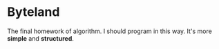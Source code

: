# Byteland
The final homework of algorithm.
I should program in this way.
It's more **simple** and **structured**.
